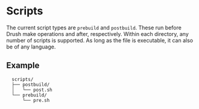 # Scripts

The current script types are `prebuild` and `postbuild`. These run before Drush make operations and after, respectively. Within each directory, any number of scripts is supported. As long as the file is executable, it can also be of any language. 

## Example

      scripts/
      ├── postbuild/
      │   └── post.sh
      └── prebuild/
          └── pre.sh